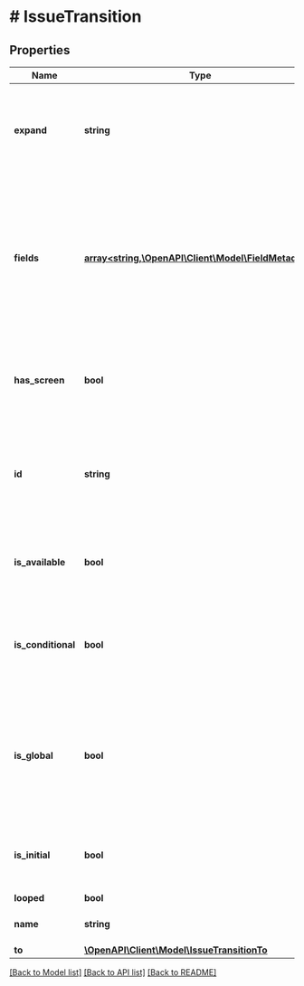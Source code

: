 # # IssueTransition

## Properties

Name | Type | Description | Notes
------------ | ------------- | ------------- | -------------
**expand** | **string** | Expand options that include additional transition details in the response. | [optional] [readonly]
**fields** | [**array<string,\OpenAPI\Client\Model\FieldMetadata>**](FieldMetadata.md) | Details of the fields associated with the issue transition screen. Use this information to populate &#x60;fields&#x60; and &#x60;update&#x60; in a transition request. | [optional] [readonly]
**has_screen** | **bool** | Whether there is a screen associated with the issue transition. | [optional] [readonly]
**id** | **string** | The ID of the issue transition. Required when specifying a transition to undertake. | [optional]
**is_available** | **bool** | Whether the transition is available to be performed. | [optional] [readonly]
**is_conditional** | **bool** | Whether the issue has to meet criteria before the issue transition is applied. | [optional] [readonly]
**is_global** | **bool** | Whether the issue transition is global, that is, the transition is applied to issues regardless of their status. | [optional] [readonly]
**is_initial** | **bool** | Whether this is the initial issue transition for the workflow. | [optional] [readonly]
**looped** | **bool** |  | [optional]
**name** | **string** | The name of the issue transition. | [optional] [readonly]
**to** | [**\OpenAPI\Client\Model\IssueTransitionTo**](IssueTransitionTo.md) |  | [optional]

[[Back to Model list]](../../README.md#models) [[Back to API list]](../../README.md#endpoints) [[Back to README]](../../README.md)
